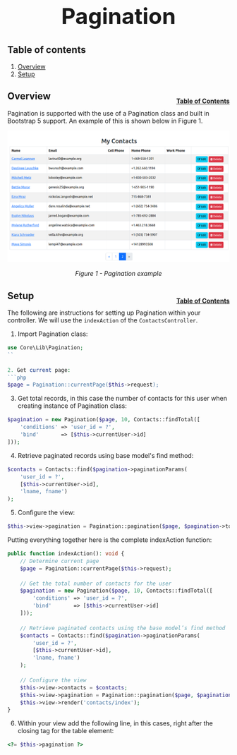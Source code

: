 <h1 style="font-size: 50px; text-align: center;">Pagination</h1>

## Table of contents
1. [Overview](#overview)
2. [Setup](#controller)

## Overview <a id="overview"></a><span style="float: right; font-size: 14px; padding-top: 15px;">[Table of Contents](#table-of-contents)</span>
Pagination is supported with the use of a Pagination class and built in Bootstrap 5 support.  An example of this is shown below in Figure 1.

<div style="text-align: center;">
  <img src="assets/seeded-contacts.png" alt="Pagination example">
  <p style="font-style: italic;">Figure 1 - Pagination example</p>
</div>

## Setup <a id="setup"></a><span style="float: right; font-size: 14px; padding-top: 15px;">[Table of Contents](#table-of-contents)</span>
The following are instructions for setting up Pagination within your controller.  We will use the `indexAction` of the `ContactsController`.

1. Import Pagination class:

```php
use Core\Lib\Pagination;
``

2. Get current page:
```php
$page = Pagination::currentPage($this->request);
```

3. Get total records, in this case the number of contacts for this user when creating instance of Pagination class:

```php
$pagination = new Pagination($page, 10, Contacts::findTotal([
    'conditions' => 'user_id = ?',
    'bind'       => [$this->currentUser->id]
]));
```

4. Retrieve paginated records using base model's find method:

```php
$contacts = Contacts::find($pagination->paginationParams(
    'user_id = ?', 
    [$this->currentUser->id], 
    'lname, fname')
);
```

5. Configure the view:

```php
$this->view->pagination = Pagination::pagination($page, $pagination->totalPages());
```

Putting everything together here is the complete indexAction function:

```php
public function indexAction(): void {
    // Determine current page
    $page = Pagination::currentPage($this->request);

    // Get the total number of contacts for the user
    $pagination = new Pagination($page, 10, Contacts::findTotal([
        'conditions' => 'user_id = ?',
        'bind'       => [$this->currentUser->id]
    ]));
    
    // Retrieve paginated contacts using the base model’s find method
    $contacts = Contacts::find($pagination->paginationParams(
        'user_id = ?', 
        [$this->currentUser->id], 
        'lname, fname')
    );

    // Configure the view
    $this->view->contacts = $contacts;
    $this->view->pagination = Pagination::pagination($page, $pagination->totalPages());
    $this->view->render('contacts/index');
}
```

6. Within your view add the following line, in this cases, right after the closing tag for the table element:

```php
<?= $this->pagination ?>
```